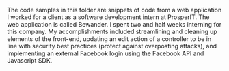 The code samples in this folder are snippets of code from a web application I worked for a client as a software development intern at ProsperIT. The web application is called Bewander. I spent two and half weeks interning for this company. My accomplishments included streamlining and cleaning up elements of the front-end, updating an edit action of a controller to be in line with security best practices (protect against overposting attacks), and implementing an external Facebook login using the Facebook API and Javascript SDK. 
